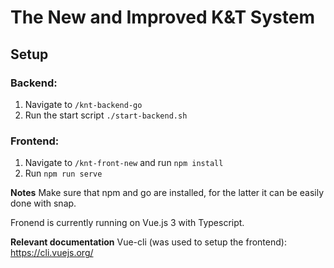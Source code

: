 # The New and Improved K&T System

## Setup
### Backend:
1. Navigate to ``/knt-backend-go``
2. Run the start script ``./start-backend.sh``
### Frontend:
1. Navigate to ``/knt-front-new`` and run ``npm install``
2. Run ``npm run serve``

**Notes**
Make sure that npm and go are installed, for the latter it can be easily done with snap.

Fronend is currently running on Vue.js 3 with Typescript. 

**Relevant documentation**
Vue-cli (was used to setup the frontend): https://cli.vuejs.org/
